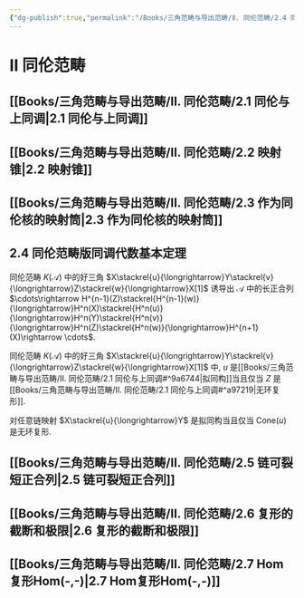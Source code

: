 ```yaml
---
{"dg-publish":true,"permalink":"/Books/三角范畴与导出范畴/Ⅱ. 同伦范畴/2.4 同伦范畴版同调代数基本定理/","dgPassFrontmatter":true,"created":"2024-08-04T20:24:34.998+08:00","updated":"2024-08-04T22:36:16.658+08:00"}
---
```


# Ⅱ 同伦范畴

## [[Books/三角范畴与导出范畴/Ⅱ. 同伦范畴/2.1 同伦与上同调\|2.1 同伦与上同调]]
## [[Books/三角范畴与导出范畴/Ⅱ. 同伦范畴/2.2 映射锥\|2.2 映射锥]]
## [[Books/三角范畴与导出范畴/Ⅱ. 同伦范畴/2.3 作为同伦核的映射筒\|2.3 作为同伦核的映射筒]]
## 2.4 同伦范畴版同调代数基本定理

同伦范畴 $K(\mathcal{A})$ 中的好三角 $X\stackrel{u}{\longrightarrow}Y\stackrel{v}{\longrightarrow}Z\stackrel{w}{\longrightarrow}X[1]$ 诱导出 $\mathcal{A}$ 中的长正合列  $\cdots\rightarrow H^{n-1}(Z)\stackrel{H^{n-1}(w)}{\longrightarrow}H^n(X)\stackrel{H^n(u)}{\longrightarrow}H^n(Y)\stackrel{H^n(v)}{\longrightarrow}H^n(Z)\stackrel{H^n(w)}{\longrightarrow}H^{n+1}(X)\rightarrow \cdots$.

同伦范畴 $K(\mathcal{A})$ 中的好三角 $X\stackrel{u}{\longrightarrow}Y\stackrel{v}{\longrightarrow}Z\stackrel{w}{\longrightarrow}X[1]$ 中, $u$ 是[[Books/三角范畴与导出范畴/Ⅱ. 同伦范畴/2.1 同伦与上同调#^9a6744\|拟同构]]当且仅当 $Z$ 是[[Books/三角范畴与导出范畴/Ⅱ. 同伦范畴/2.1 同伦与上同调#^a97219\|无环复形]].

对任意链映射 $X\stackrel{u}{\longrightarrow}Y$ 是拟同构当且仅当 $\mathrm{Cone}(u)$ 是无环复形.

## [[Books/三角范畴与导出范畴/Ⅱ. 同伦范畴/2.5 链可裂短正合列\|2.5 链可裂短正合列]]
## [[Books/三角范畴与导出范畴/Ⅱ. 同伦范畴/2.6 复形的截断和极限\|2.6 复形的截断和极限]]
## [[Books/三角范畴与导出范畴/Ⅱ. 同伦范畴/2.7 Hom复形Hom(-,-)\|2.7 Hom复形Hom(-,-)]]